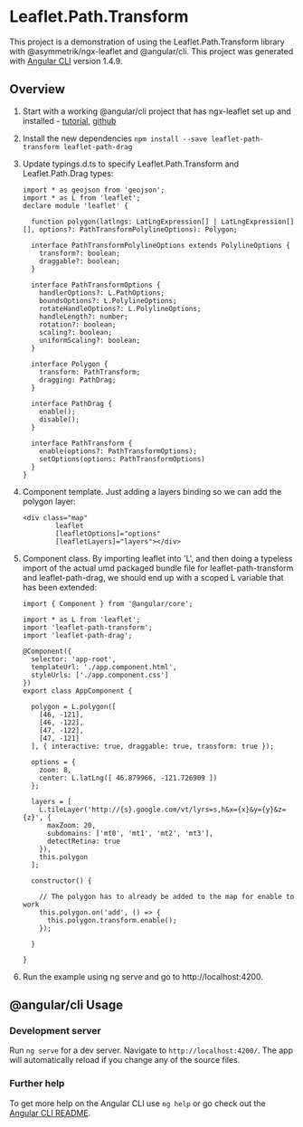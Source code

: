 # Leaflet.Path.Transform

This project is a demonstration of using the Leaflet.Path.Transform library with @asymmetrik/ngx-leaflet and @angular/cli.
This project was generated with [Angular CLI](https://github.com/angular/angular-cli) version 1.4.9.


## Overview

1. Start with a working @angular/cli project that has ngx-leaflet set up and installed - [tutorial](https://www.asymmetrik.com/ngx-leaflet-tutorial-angular-cli/), [github](https://github.com/Asymmetrik/ngx-leaflet-tutorial-ngcli)
2. Install the new dependencies
   ```npm install --save leaflet-path-transform leaflet-path-drag```
3. Update typings.d.ts to specify Leaflet.Path.Transform and Leaflet.Path.Drag types:
   ```
   import * as geojson from 'geojson';
   import * as L from 'leaflet';
   declare module 'leaflet' {

     function polygon(latlngs: LatLngExpression[] | LatLngExpression[][], options?: PathTransformPolylineOptions): Polygon;

     interface PathTransformPolylineOptions extends PolylineOptions {
       transform?: boolean;
       draggable?: boolean;
     }

     interface PathTransformOptions {
       handlerOptions?: L.PathOptions;
       boundsOptions?: L.PolylineOptions;
       rotateHandleOptions?: L.PolylineOptions;
       handleLength?: number;
       rotation?: boolean;
       scaling?: boolean;
       uniformScaling?: boolean;
     }

     interface Polygon {
       transform: PathTransform;
       dragging: PathDrag;
     }

     interface PathDrag {
       enable();
       disable();
     }

     interface PathTransform {
       enable(options?: PathTransformOptions);
       setOptions(options: PathTransformOptions)
     }
   }
   ```
4. Component template. Just adding a layers binding so we can add the polygon layer:
   ```
   <div class="map"
           leaflet
           [leafletOptions]="options"
           [leafletLayers]="layers"></div>
   ```
5. Component class. By importing leaflet into 'L', and then doing a typeless import of the actual umd packaged bundle file for leaflet-path-transform and leaflet-path-drag, we should end up with a scoped L variable that has been extended:
   ```
   import { Component } from '@angular/core';
   
   import * as L from 'leaflet';
   import 'leaflet-path-transform';
   import 'leaflet-path-drag';
   
   @Component({
     selector: 'app-root',
     templateUrl: './app.component.html',
     styleUrls: ['./app.component.css']
   })
   export class AppComponent {
   
     polygon = L.polygon([
       [46, -121],
       [46, -122],
       [47, -122],
       [47, -121]
     ], { interactive: true, draggable: true, transform: true });
   
     options = {
       zoom: 8,
       center: L.latLng([ 46.879966, -121.726909 ])
     };
   
     layers = [
       L.tileLayer('http://{s}.google.com/vt/lyrs=s,h&x={x}&y={y}&z={z}', {
         maxZoom: 20,
         subdomains: ['mt0', 'mt1', 'mt2', 'mt3'],
         detectRetina: true
       }),
       this.polygon
     ];
   
     constructor() {
   
       // The polygon has to already be added to the map for enable to work
       this.polygon.on('add', () => {
         this.polygon.transform.enable();
       });
   
     }
   
   }

   ```

6. Run the example using ng serve and go to http://localhost:4200.


## @angular/cli Usage

### Development server

Run `ng serve` for a dev server. Navigate to `http://localhost:4200/`. The app will automatically reload if you change any of the source files.

### Further help

To get more help on the Angular CLI use `ng help` or go check out the [Angular CLI README](https://github.com/angular/angular-cli/blob/master/README.md).
